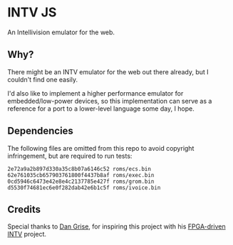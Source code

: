 # INTV JS

An Intellivision emulator for the web.

## Why?

There might be an INTV emulator for the web out there already, but I couldn't
find one easily.

I'd also like to implement a higher performance emulator for embedded/low-power
devices, so this implementation can serve as a reference for a port to a
lower-level language some day, I hope.

## Dependencies

The following files are omitted from this repo to avoid copyright infringement,
but are required to run tests:

```
2e72a9a2b897d330a35c8b07a6146c52 roms/ecs.bin
62e761035cb657903761800f4437b8af roms/exec.bin
0cd5946c6473e42e8e4c2137785e427f roms/grom.bin
d5530f74681ec6e0f282dab42e6b1c5f roms/ivoice.bin
```

## Credits

Special thanks to [Dan Grise](https://www.youtube.com/@dangrise6182), for
inspiring this project with his [FPGA-driven
INTV](https://www.youtube.com/watch?v=3CrwzyJIzMI) project.